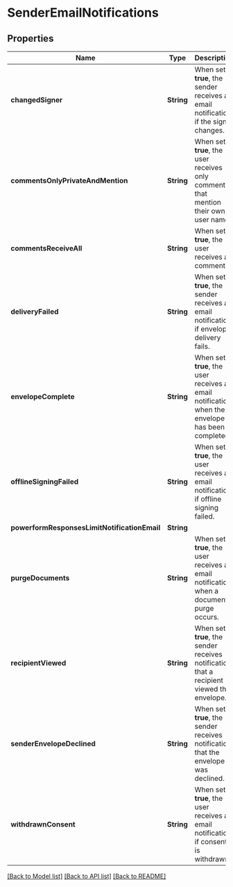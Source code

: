 # SenderEmailNotifications

## Properties
Name | Type | Description | Notes
------------ | ------------- | ------------- | -------------
**changedSigner** | **String** | When set to **true**, the sender receives an email notification if the signer changes. | [optional] 
**commentsOnlyPrivateAndMention** | **String** | When set to **true**, the user receives only comments that mention their own user name. | [optional] 
**commentsReceiveAll** | **String** | When set to **true**, the user receives all comments. | [optional] 
**deliveryFailed** | **String** | When set to **true**, the sender receives an email notification if envelope delivery fails. | [optional] 
**envelopeComplete** | **String** | When set to **true**, the user receives an email notification when the envelope has been completed. | [optional] 
**offlineSigningFailed** | **String** | When set to **true**, the user receives an email notification if offline signing failed. | [optional] 
**powerformResponsesLimitNotificationEmail** | **String** |  | [optional] 
**purgeDocuments** | **String** | When set to **true**, the user receives an email notification when a document purge occurs. | [optional] 
**recipientViewed** | **String** | When set to **true**, the sender receives notification that a recipient viewed the envelope. | [optional] 
**senderEnvelopeDeclined** | **String** | When set to **true**, the sender receives notification that the envelope was declined. | [optional] 
**withdrawnConsent** | **String** | When set to **true**, the user receives an email notification if consent is withdrawn. | [optional] 

[[Back to Model list]](../README.md#documentation-for-models) [[Back to API list]](../README.md#documentation-for-api-endpoints) [[Back to README]](../README.md)


